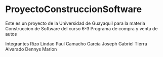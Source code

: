 # ProyectoConstruccionSoftware
Este es un proyecto de la Universidad de Guayaquil para la materia Construccion de Software del curso 6-3 
Programa de compra y venta de autos 

Integrantes
Rizo Lindao Paul
Camacho Garcia Joseph Gabriel
Tierra Alvarado Dennys Marlon
